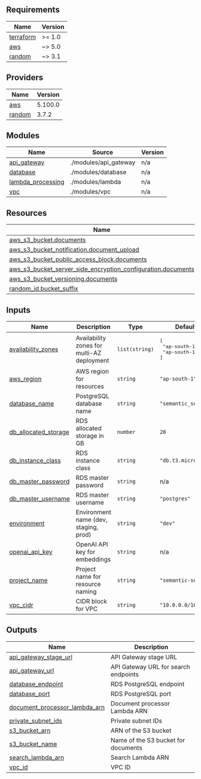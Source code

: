 ## Requirements

| Name | Version |
|------|---------|
| <a name="requirement_terraform"></a> [terraform](#requirement\_terraform) | >= 1.0 |
| <a name="requirement_aws"></a> [aws](#requirement\_aws) | ~> 5.0 |
| <a name="requirement_random"></a> [random](#requirement\_random) | ~> 3.1 |

## Providers

| Name | Version |
|------|---------|
| <a name="provider_aws"></a> [aws](#provider\_aws) | 5.100.0 |
| <a name="provider_random"></a> [random](#provider\_random) | 3.7.2 |

## Modules

| Name | Source | Version |
|------|--------|---------|
| <a name="module_api_gateway"></a> [api\_gateway](#module\_api\_gateway) | ./modules/api_gateway | n/a |
| <a name="module_database"></a> [database](#module\_database) | ./modules/database | n/a |
| <a name="module_lambda_processing"></a> [lambda\_processing](#module\_lambda\_processing) | ./modules/lambda | n/a |
| <a name="module_vpc"></a> [vpc](#module\_vpc) | ./modules/vpc | n/a |

## Resources

| Name | Type |
|------|------|
| [aws_s3_bucket.documents](https://registry.terraform.io/providers/hashicorp/aws/latest/docs/resources/s3_bucket) | resource |
| [aws_s3_bucket_notification.document_upload](https://registry.terraform.io/providers/hashicorp/aws/latest/docs/resources/s3_bucket_notification) | resource |
| [aws_s3_bucket_public_access_block.documents](https://registry.terraform.io/providers/hashicorp/aws/latest/docs/resources/s3_bucket_public_access_block) | resource |
| [aws_s3_bucket_server_side_encryption_configuration.documents](https://registry.terraform.io/providers/hashicorp/aws/latest/docs/resources/s3_bucket_server_side_encryption_configuration) | resource |
| [aws_s3_bucket_versioning.documents](https://registry.terraform.io/providers/hashicorp/aws/latest/docs/resources/s3_bucket_versioning) | resource |
| [random_id.bucket_suffix](https://registry.terraform.io/providers/hashicorp/random/latest/docs/resources/id) | resource |

## Inputs

| Name | Description | Type | Default | Required |
|------|-------------|------|---------|:--------:|
| <a name="input_availability_zones"></a> [availability\_zones](#input\_availability\_zones) | Availability zones for multi-AZ deployment | `list(string)` | <pre>[<br>  "ap-south-1a",<br>  "ap-south-1b"<br>]</pre> | no |
| <a name="input_aws_region"></a> [aws\_region](#input\_aws\_region) | AWS region for resources | `string` | `"ap-south-1"` | no |
| <a name="input_database_name"></a> [database\_name](#input\_database\_name) | PostgreSQL database name | `string` | `"semantic_search"` | no |
| <a name="input_db_allocated_storage"></a> [db\_allocated\_storage](#input\_db\_allocated\_storage) | RDS allocated storage in GB | `number` | `20` | no |
| <a name="input_db_instance_class"></a> [db\_instance\_class](#input\_db\_instance\_class) | RDS instance class | `string` | `"db.t3.micro"` | no |
| <a name="input_db_master_password"></a> [db\_master\_password](#input\_db\_master\_password) | RDS master password | `string` | n/a | yes |
| <a name="input_db_master_username"></a> [db\_master\_username](#input\_db\_master\_username) | RDS master username | `string` | `"postgres"` | no |
| <a name="input_environment"></a> [environment](#input\_environment) | Environment name (dev, staging, prod) | `string` | `"dev"` | no |
| <a name="input_openai_api_key"></a> [openai\_api\_key](#input\_openai\_api\_key) | OpenAI API key for embeddings | `string` | n/a | yes |
| <a name="input_project_name"></a> [project\_name](#input\_project\_name) | Project name for resource naming | `string` | `"semantic-search"` | no |
| <a name="input_vpc_cidr"></a> [vpc\_cidr](#input\_vpc\_cidr) | CIDR block for VPC | `string` | `"10.0.0.0/16"` | no |

## Outputs

| Name | Description |
|------|-------------|
| <a name="output_api_gateway_stage_url"></a> [api\_gateway\_stage\_url](#output\_api\_gateway\_stage\_url) | API Gateway stage URL |
| <a name="output_api_gateway_url"></a> [api\_gateway\_url](#output\_api\_gateway\_url) | API Gateway URL for search endpoints |
| <a name="output_database_endpoint"></a> [database\_endpoint](#output\_database\_endpoint) | RDS PostgreSQL endpoint |
| <a name="output_database_port"></a> [database\_port](#output\_database\_port) | RDS PostgreSQL port |
| <a name="output_document_processor_lambda_arn"></a> [document\_processor\_lambda\_arn](#output\_document\_processor\_lambda\_arn) | Document processor Lambda ARN |
| <a name="output_private_subnet_ids"></a> [private\_subnet\_ids](#output\_private\_subnet\_ids) | Private subnet IDs |
| <a name="output_s3_bucket_arn"></a> [s3\_bucket\_arn](#output\_s3\_bucket\_arn) | ARN of the S3 bucket |
| <a name="output_s3_bucket_name"></a> [s3\_bucket\_name](#output\_s3\_bucket\_name) | Name of the S3 bucket for documents |
| <a name="output_search_lambda_arn"></a> [search\_lambda\_arn](#output\_search\_lambda\_arn) | Search Lambda ARN |
| <a name="output_vpc_id"></a> [vpc\_id](#output\_vpc\_id) | VPC ID |
